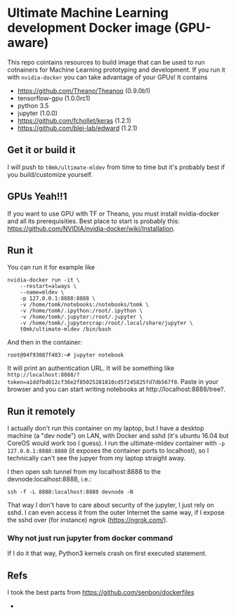 # Ultimate Machine Learning development Docker image (GPU-aware)

This repo cointains resources to build image that can be used to run cotnainers for Machine Learning prototyping and development. If you run it with `nvidia-docker` you can take advantage of your GPUs! It contains

- https://github.com/Theano/Theanoo (0.9.0b1)
- tensorflow-gpu (1.0.0rc1)
- python 3.5
- jupyter (1.0.0)
- https://github.com/fchollet/keras (1.2.1)
- https://github.com/blei-lab/edward (1.2.1)

## Get it or build it

I will push to `t0mk/ultimate-mldev` from time to time but it's probably best if you build/customize yourself.

## GPUs Yeah!!1

If you want to use GPU with TF or Theano, you must install nvidia-docker and all its prerequisities. Best place to start is probably this: https://github.com/NVIDIA/nvidia-docker/wiki/Installation.

## Run it

You can run it for example like

```
nvidia-docker run -it \
    --restart=always \
    --name=mldev \
    -p 127.0.0.1:8888:8888 \
    -v /home/tomk/notebooks:/notebooks/tomk \
    -v /home/tomk/.ipython:/root/.ipython \
    -v /home/tomk/.jupyter:/root/.jupyter \
    -v /home/tomk/.jupytercrap:/root/.local/share/jupyter \
    t0mk/ultimate-mldev /bin/bash
```

And then in the container:

```
root@94f93087f483:~# jupyter notebook
```

It will print an authentication URL. It will be something like `http://localhost:8888/?token=a1ddfbd012cf36e2f85025281810cd5f245825fd7db567f0`. Paste in your browser and you can start writing notebooks at http://localhost:8888/tree?.



## Run it remotely

I actually don't run this container on my laptop, but I have a desktop machine (a "dev node") on LAN, with Docker and sshd (it's ubuntu 16.04 but CoreOS would work too I guess). I run the ultimate-mldev container with `-p 127.0.0.1:8888:8888` (it exposes the container ports to localhost), so I technically can't see the jupyer from my laptop straight away.

I then open ssh tunnel from my localhost:8888 to the devnode:localhost:8888, i.e.:

```
ssh -f -L 8888:localhost:8888 devnode -N
```

That way I don't have to care about security of the jupyter, I just rely on sshd. I can even access it from the outer Internet the same way, if I expose the sshd over (for instance) ngrok (https://ngrok.com/).


### Why not just run jupyter from docker command

If I do it that way, Python3 kernels crash on first executed statement.


## Refs

I took the best parts from https://github.com/senbon/dockerfiles


- 
